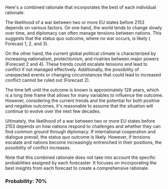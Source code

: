 Here's a combined rationale that incorporates the best of each individual rationale:

The likelihood of a war between two or more EU states before 2153 depends on various factors. On one hand, the world tends to change slowly over time, and diplomacy can often manage tensions between nations. This suggests that the status quo outcome, where no war occurs, is likely ( Forecast 1, 2, and 3). 

On the other hand, the current global political climate is characterized by increasing nationalism, protectionism, and rivalries between major powers (Forecast 2 and 4). These trends could escalate tensions and lead to conflict if not managed effectively. Additionally, the possibility of unexpected events or changing circumstances that could lead to increased conflict cannot be ruled out (Forecast 2).

The time left until the outcome is known is approximately 128 years, which is a long time frame that allows for many variables to influence the outcome. However, considering the current trends and the potential for both positive and negative outcomes, it's reasonable to assume that the situation will continue to evolve over the next few decades.

Ultimately, the likelihood of a war between two or more EU states before 2153 depends on how nations respond to challenges and whether they can find common ground through diplomacy. If international cooperation and dialogue prevail, the status quo outcome is likely. However, if tensions escalate and nations become increasingly entrenched in their positions, the possibility of conflict increases.

Note that this combined rationale does not take into account the specific probabilities assigned by each forecaster. It focuses on incorporating the best insights from each forecast to create a comprehensive rationale.

### Probability: 70%